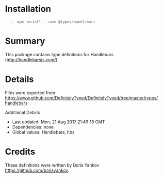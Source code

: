 # Installation
> `npm install --save @types/handlebars`

# Summary
This package contains type definitions for Handlebars (http://handlebarsjs.com/).

# Details
Files were exported from https://www.github.com/DefinitelyTyped/DefinitelyTyped/tree/master/types/handlebars

Additional Details
 * Last updated: Mon, 21 Aug 2017 21:49:18 GMT
 * Dependencies: none
 * Global values: Handlebars, hbs

# Credits
These definitions were written by Boris Yankov <https://github.com/borisyankov>.
